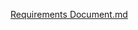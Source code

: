 [Requirements Document.md](https://github.com/Ram40020916/M1_Application_MBU/files/7560813/Requirements.Document.md)

